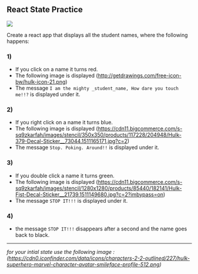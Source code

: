 
## React State Practice

![](https://66.media.tumblr.com/70cd59c666abdc6ae0e12a5fcbbfbe96/tumblr_nti3ongAp31uev087o2_400.gif)

Create a react app that displays all the student names, where the following happens:

### 1)
- If you click on a name it turns red.
- The following image is displayed (http://getdrawings.com/free-icon-bw/hulk-icon-21.png)
- The message `I am the mighty _student_name, How dare you touch me!!?` is displayed under it. 

### 2)
- If you right click on a name it turns blue. 
- The following image is displayed (https://cdn11.bigcommerce.com/s-sq9zkarfah/images/stencil/350x350/products/117228/204948/Hulk-379-Decal-Sticker__73044.1511165171.jpg?c=2)
- The message `Stop. Poking. Around!!` is displayed under it. 


### 3)
- If you double click a name it turns green.
- The following image is displayed (https://cdn11.bigcommerce.com/s-sq9zkarfah/images/stencil/1280x1280/products/85440/182141/Hulk-Fist-Decal-Sticker__21739.1511149680.jpg?c=2?imbypass=on)
- The message `STOP IT!!!`  is displayed under it.
   
### 4)
- the message `STOP IT!!!` disappears after a second and the name goes back to black.

____

*for your intial state use the following image :
(https://cdn0.iconfinder.com/data/icons/characters-2-2-outlined/227/hulk-superhero-marvel-character-avatar-smileface-profile-512.png)*


